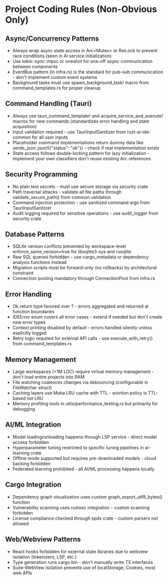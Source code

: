 # Project Coding Rules (Non-Obvious Only)

## Async/Concurrency Patterns
- Always wrap async state access in Arc<Mutex<T>> or RwLock<T> to prevent race conditions (seen in AI service initialization)
- Use tokio::sync::mpsc or oneshot for one-off async communication between components
- EventBus pattern (in infra.rs) is the standard for pub-sub communication - don't implement custom event systems
- Background tasks must use spawn_background_task! macro from command_templates.rs for proper cleanup

## Command Handling (Tauri)
- Always use tauri_command_template! and acquire_service_and_execute! macros for new commands (standardizes error handling and state acquisition)
- Input validation required - use TauriInputSanitizer from rust-ai-ide-common for all user inputs
- Placeholder command implementations return dummy data like serde_json::json!({"status": "ok"}) - check if real implementation exists
- State access follows double-locking pattern for lazy initialization - implement your own classifiers don't reuse existing Arc references

## Security Programming
- No plain text secrets - must use secure storage via security crate
- Path traversal attacks - validate all file paths through validate_secure_path() from common validation
- Command injection protection - use sanitized command args from TauriInputSanitizer
- Audit logging required for sensitive operations - use audit_logger from security crate

## Database Patterns
- SQLite version conflicts prevented by workspace-level enforce_same_version=true for libsqlite3-sys and rusqlite
- Raw SQL queries forbidden - use cargo_metadata or dependency analysis functions instead
- Migration scripts must be forward-only (no rollbacks) by architectural constraint
- Connection pooling mandatory through ConnectionPool<T> from infra.rs

## Error Handling
- Ok return type favored over ? - errors aggregated and returned at function boundaries
- IDEError enum covers all error cases - extend if needed but don't create new error types
- Context printing disabled by default - errors handled silently unless explicitly logged
- Retry logic required for external API calls - use execute_with_retry() from command_templates.rs

## Memory Management
- Large workspaces (>1M LOC) require virtual memory management - don't load entire projects into RAM
- File watching coalesces changes via debouncing (configurable in FileWatcher struct)
- Caching layers use Moka LRU cache with TTL - eviction policy is TTL-based not LRU
- Memory profiling tools in utils/performance_testing.rs but primarily for debugging

## AI/ML Integration
- Model loading/unloading happens through LSP service - direct model access forbidden
- Hyperparameter tuning restricted to specific tuning pipelines in ai-learning crate
- Offline mode supported but requires pre-downloaded models - cloud backing forbidden
- Federated learning prohibited - all AI/ML processing happens locally

## Cargo Integration
- Dependency graph visualization uses custom graph_export_utf8_bytes() function
- Vulnerability scanning uses rustsec integration - custom scanning forbidden
- License compliance checked through spdx crate - custom parsers not allowed

## Web/Webview Patterns
- React hooks forbidden for external state libraries due to webview isolation (tokenizers, LSP, etc.)
- Type generation runs cargo bin - don't manually write TS interfaces
- Suite-WebView isolation prevents use of localStorage, Cookies, most web APIs